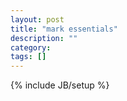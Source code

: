 ```yaml
---
layout: post
title: "mark essentials"
description: ""
category: 
tags: []
---
```

{% include JB/setup %}
